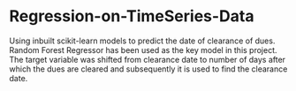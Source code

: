 # Regression-on-TimeSeries-Data
Using inbuilt scikit-learn models to predict the date of clearance of dues.
Random Forest Regressor has been used as the key model in this project. The target variable was shifted from clearance date to number of days after which the dues are cleared and subsequently it is used to find the clearance date.

